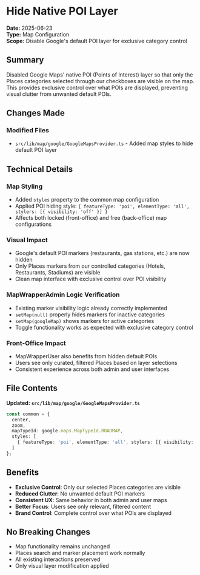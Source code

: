 # Hide Native POI Layer

**Date:** 2025-06-23  
**Type:** Map Configuration  
**Scope:** Disable Google's default POI layer for exclusive category control  

## Summary
Disabled Google Maps' native POI (Points of Interest) layer so that only the Places categories selected through our checkboxes are visible on the map. This provides exclusive control over what POIs are displayed, preventing visual clutter from unwanted default POIs.

## Changes Made

### Modified Files
- `src/lib/map/google/GoogleMapsProvider.ts` - Added map styles to hide default POI layer

## Technical Details

### Map Styling
- Added `styles` property to the common map configuration
- Applied POI hiding style: `{ featureType: 'poi', elementType: 'all', stylers: [{ visibility: 'off' }] }`
- Affects both locked (front-office) and free (back-office) map configurations

### Visual Impact
- Google's default POI markers (restaurants, gas stations, etc.) are now hidden
- Only Places markers from our controlled categories (Hotels, Restaurants, Stadiums) are visible
- Clean map interface with exclusive control over POI visibility

### MapWrapperAdmin Logic Verification
- Existing marker visibility logic already correctly implemented
- `setMap(null)` properly hides markers for inactive categories
- `setMap(googleMap)` shows markers for active categories
- Toggle functionality works as expected with exclusive category control

### Front-Office Impact
- MapWrapperUser also benefits from hidden default POIs
- Users see only curated, filtered Places based on layer selections
- Consistent experience across both admin and user interfaces

## File Contents

**Updated: `src/lib/map/google/GoogleMapsProvider.ts`**
```typescript
const common = { 
  center, 
  zoom, 
  mapTypeId: google.maps.MapTypeId.ROADMAP,
  styles: [
    { featureType: 'poi', elementType: 'all', stylers: [{ visibility: 'off' }] }
  ]
};
```

## Benefits
- **Exclusive Control**: Only our selected Places categories are visible
- **Reduced Clutter**: No unwanted default POI markers
- **Consistent UX**: Same behavior in both admin and user maps
- **Better Focus**: Users see only relevant, filtered content
- **Brand Control**: Complete control over what POIs are displayed

## No Breaking Changes
- Map functionality remains unchanged
- Places search and marker placement work normally
- All existing interactions preserved
- Only visual layer modification applied
